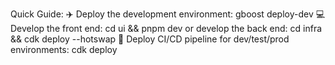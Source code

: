  Quick Guide:
 ✈️   Deploy the development environment: gboost deploy-dev
 💻  Develop the front end: cd ui && pnpm dev or develop the back end: cd infra && cdk deploy <stack-name> --hotswap
 🚀  Deploy CI/CD pipeline for dev/test/prod environments: cdk deploy

